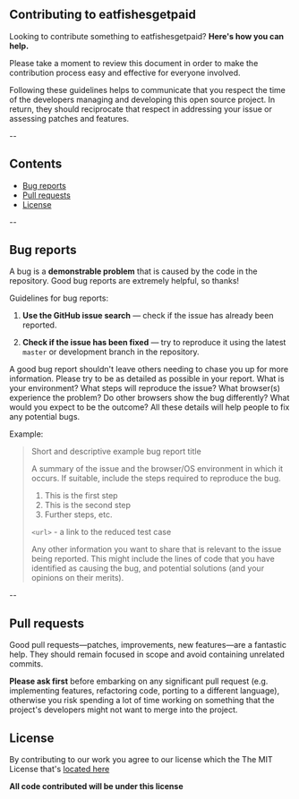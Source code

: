 ## Contributing to eatfishesgetpaid

Looking to contribute something to eatfishesgetpaid? **Here's how you can help.**

Please take a moment to review this document in order to make the contribution
process easy and effective for everyone involved.

Following these guidelines helps to communicate that you respect the time of
the developers managing and developing this open source project. In return,
they should reciprocate that respect in addressing your issue or assessing
patches and features.

--

## Contents
- [Bug reports](https://github.com/eatfishesgetpaid/eatfishesgetpaid.github.io/blob/master/CONTRIBUTING.md#bug-reports)
- [Pull requests](https://github.com/eatfishesgetpaid/eatfishesgetpaid.github.io/blob/master/CONTRIBUTING.md#bug-reports)
- [License](https://github.com/eatfishesgetpaid/eatfishesgetpaid.github.io/blob/master/CONTRIBUTING.md#license)

--

## Bug reports

A bug is a **demonstrable problem** that is caused by the code in the repository.
Good bug reports are extremely helpful, so thanks!

Guidelines for bug reports:

1. **Use the GitHub issue search** &mdash; check if the issue has already been
   reported.

2. **Check if the issue has been fixed** &mdash; try to reproduce it using the
   latest `master` or development branch in the repository.


A good bug report shouldn't leave others needing to chase you up for more
information. Please try to be as detailed as possible in your report. What is
your environment? What steps will reproduce the issue? What browser(s)
experience the problem? Do other browsers show the bug differently? What
would you expect to be the outcome? All these details will help people to fix
any potential bugs.

Example:

> Short and descriptive example bug report title
>
> A summary of the issue and the browser/OS environment in which it occurs. If
> suitable, include the steps required to reproduce the bug.
>
> 1. This is the first step
> 2. This is the second step
> 3. Further steps, etc.
>
> `<url>` - a link to the reduced test case
>
> Any other information you want to share that is relevant to the issue being
> reported. This might include the lines of code that you have identified as
> causing the bug, and potential solutions (and your opinions on their
> merits).

--

## Pull requests

Good pull requests—patches, improvements, new features—are a fantastic
help. They should remain focused in scope and avoid containing unrelated
commits.

**Please ask first** before embarking on any significant pull request (e.g.
implementing features, refactoring code, porting to a different language),
otherwise you risk spending a lot of time working on something that the
project's developers might not want to merge into the project.


## License

By contributing to our work you agree to our license which the The MIT License that's [located here](https://github.com/eatfishesgetpaid/eatfishesgetpaid.github.io/blob/master/LICENSE)

**All code contributed will be under this license**


